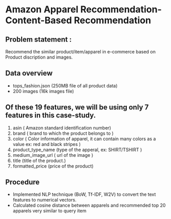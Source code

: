 # Amazon Apparel Recommendation-Content-Based Recommendation

## Problem statement :
Recommend the similar product/item/apparel in e-commerce based on Product discription and images.

## Data overview
- tops_fashion.json (250MB file of all product data)
- 200 images (16k images file)

## Of these 19 features, we will be using only 7 features in this case-study.
1. asin ( Amazon standard identification number)
2. brand ( brand to which the product belongs to )
3. color ( Color information of apparel, it can contain many colors as a value ex: red and black stripes )
4. product_type_name (type of the apperal, ex: SHIRT/TSHIRT )
5. medium_image_url ( url of the image )
6. title (title of the product.)
7. formatted_price (price of the product)

## Procedure
- Implemented NLP technique (BoW, Tf-IDF, W2V) to convert the text features to numerical vectors.
- Calculated cosine distance between apparels and recommended top 20 apparels very similar to query item
